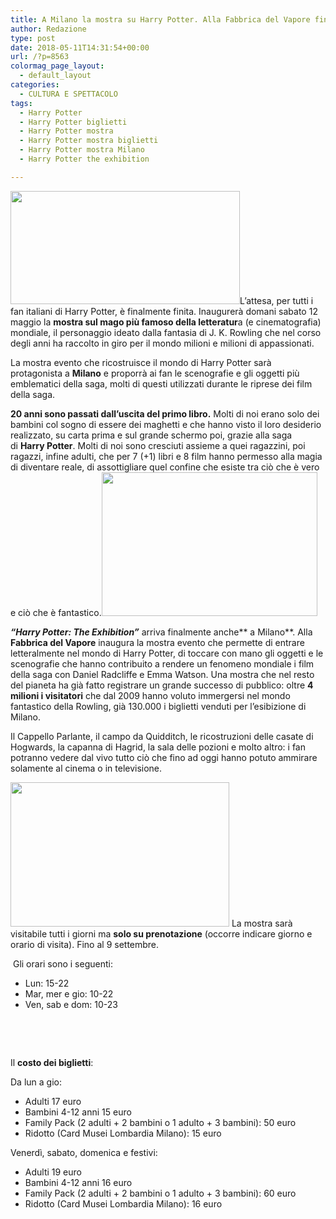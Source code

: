 ```yaml
---
title: A Milano la mostra su Harry Potter. Alla Fabbrica del Vapore fino al 9 settembre
author: Redazione
type: post
date: 2018-05-11T14:31:54+00:00
url: /?p=8563
colormag_page_layout:
  - default_layout
categories:
  - CULTURA E SPETTACOLO
tags:
  - Harry Potter
  - Harry Potter biglietti
  - Harry Potter mostra
  - Harry Potter mostra biglietti
  - Harry Potter mostra Milano
  - Harry Potter the exhibition

---
```

<img decoding="async" loading="lazy" class=" wp-image-8566 alignleft" src="https://progressonline.it/wp-content/uploads/2018/05/harry-potter-mostra-300x147.jpg" alt="" width="367" height="181" />L&#8217;attesa, per tutti i fan italiani di Harry Potter, è finalmente finita. Inaugurerà domani sabato 12 maggio la **mostra sul mago più famoso della letteratur**a (e cinematografia) mondiale, il personaggio ideato dalla fantasia di J. K. Rowling che nel corso degli anni ha raccolto in giro per il mondo milioni e milioni di appassionati.

La mostra evento che ricostruisce il mondo di Harry Potter sarà protagonista a **Milano** e proporrà ai fan le scenografie e gli oggetti più emblematici della saga, molti di questi utilizzati durante le riprese dei film della saga.

**20 anni sono passati dall’uscita del primo libro.** Molti di noi erano solo dei bambini col sogno di essere dei maghetti e che hanno visto il loro desiderio realizzato, su carta prima e sul grande schermo poi, grazie alla saga di **Harry Potter**. Molti di noi sono cresciuti assieme a quei ragazzini, poi ragazzi, infine adulti, che per 7 (+1) libri e 8 film hanno permesso alla magia di diventare reale, di assottigliare quel confine che esiste tra ciò che è vero e ciò che è fantastico.<img decoding="async" loading="lazy" class=" wp-image-8565 alignright" src="https://progressonline.it/wp-content/uploads/2018/05/mostra-harry-potter-milano-2-300x200.jpg" alt="" width="345" height="230" />

**_&#8220;Harry Potter: The Exhibition&#8221;_** arriva finalmente anche** a Milano**. Alla **Fabbrica del Vapore** inaugura la mostra evento che permette di entrare letteralmente nel mondo di Harry Potter, di toccare con mano gli oggetti e le scenografie che hanno contribuito a rendere un fenomeno mondiale i film della saga con Daniel Radcliffe e Emma Watson. Una mostra che nel resto del pianeta ha già fatto registrare un grande successo di pubblico: oltre **4 milioni i visitatori** che dal 2009 hanno voluto immergersi nel mondo fantastico della Rowling, già 130.000 i biglietti venduti per l&#8217;esibizione di Milano.

Il Cappello Parlante, il campo da Quidditch, le ricostruzioni delle casate di Hogwards, la capanna di Hagrid, la sala delle pozioni e molto altro: i fan potranno vedere dal vivo tutto ciò che fino ad oggi hanno potuto ammirare solamente al cinema o in televisione.

<img decoding="async" loading="lazy" class=" wp-image-8567 alignleft" src="https://progressonline.it/wp-content/uploads/2018/05/mostraharrypotter6-300x197.jpg" alt="" width="350" height="231" /> La mostra sarà visitabile tutti i giorni ma **solo su prenotazione** (occorre indicare giorno e orario di visita). Fino al 9 settembre.

<div id="milanoweekend-dsk-art-corpo-300x250-btf">
   Gli orari sono i seguenti:
</div>

  * Lun: 15-22
  * Mar, mer e gio: 10-22
  * Ven, sab e dom: 10-23

&nbsp;

&nbsp;

Il **costo dei biglietti**:

Da lun a gio:

  * Adulti 17 euro
  * Bambini 4-12 anni 15 euro
  * Family Pack (2 adulti + 2 bambini o 1 adulto + 3 bambini): 50 euro
  * Ridotto (Card Musei Lombardia Milano): 15 euro

Venerdì, sabato, domenica e festivi:

  * Adulti 19 euro
  * Bambini 4-12 anni 16 euro
  * Family Pack (2 adulti + 2 bambini o 1 adulto + 3 bambini): 60 euro
  * Ridotto (Card Musei Lombardia Milano): 16 euro
